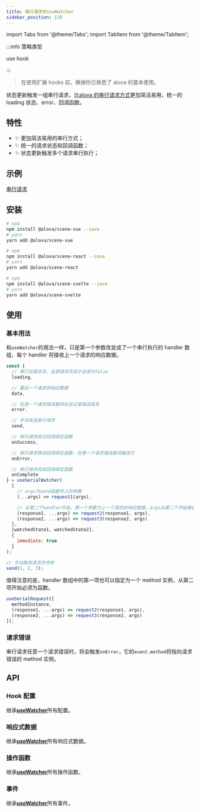 ```yaml
---
title: 串行请求的useWatcher
sidebar_position: 110
---
```


import Tabs from '@theme/Tabs';
import TabItem from '@theme/TabItem';

:::info 策略类型

use hook

:::

> 在使用扩展 hooks 前，确保你已熟悉了 alova 的基本使用。

状态更新触发一组串行请求，比[alova 的串行请求方式](/tutorial/getting-started/serial-request)更加简洁易用，统一的 loading 状态、error、回调函数。

## 特性

- ✨ 更加简洁易用的串行方式；
- ✨ 统一的请求状态和回调函数；
- ✨ 状态更新触发多个请求串行执行；

## 示例

[串行请求](/tutorial/example/serial-request)

## 安装

<Tabs groupId="framework">
<TabItem value="1" label="vue composition">

```bash
# npm
npm install @alova/scene-vue --save
# yarn
yarn add @alova/scene-vue

```

</TabItem>
<TabItem value="2" label="react">

```bash
# npm
npm install @alova/scene-react --save
# yarn
yarn add @alova/scene-react

```

</TabItem>

<TabItem value="3" label="svelte">

```bash
# npm
npm install @alova/scene-svelte --save
# yarn
yarn add @alova/scene-svelte

```

</TabItem>
</Tabs>

## 使用

### 基本用法

和`useWatcher`的用法一样，只是第一个参数改变成了一个串行执行的 handler 数组，每个 handler 将接收上一个请求的响应数据。

```javascript
const {
  // 串行加载状态，全部请求完成才会改为false
  loading,

  // 最后一个请求的响应数据
  data,

  // 任意一个请求错误都将在这记录错误信息
  error,

  // 手动发送串行请求
  send,

  // 串行请求成功回调绑定函数
  onSuccess,

  // 串行请求错误回调绑定函数，任意一个请求错误都将触发它
  onError,

  // 串行请求完成回调绑定函数
  onComplete
} = useSerialWatcher(
  [
    // args为send函数传入的参数
    (...args) => request1(args),

    // 从第二个handler开始，第一个参数为上一个请求的响应数据，args从第二个开始接收
    (response1, ...args) => request2(response1, args),
    (response2, ...args) => request3(response2, args)
  ],
  [watchedState1, watchedState2],
  {
    immediate: true
  }
);

// 手动触发请求并传参
send(1, 2, 3);
```

值得注意的是，handler 数组中的第一项也可以指定为一个 method 实例，从第二项开始必须为函数。

```javascript
useSerialRequest([
  methodInstance,
  (response1, ...args) => request2(response1, args),
  (response2, ...args) => request3(response2, args)
]);
```

### 请求错误

串行请求任意一个请求错误时，将会触发`onError`，它的`event.method`将指向请求错误的 method 实例。

## API

### Hook 配置

继承[**useWatcher**](/api/core-hooks#usewatcher)所有配置。

### 响应式数据

继承[**useWatcher**](/api/core-hooks#usewatcher)所有响应式数据。

### 操作函数

继承[**useWatcher**](/api/core-hooks#usewatcher)所有操作函数。

### 事件

继承[**useWatcher**](/api/core-hooks#usewatcher)所有事件。
